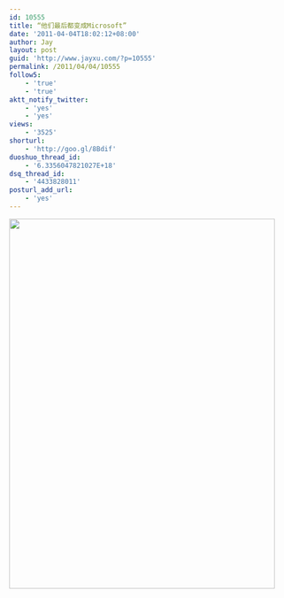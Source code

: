 ```yaml
---
id: 10555
title: “他们最后都变成Microsoft”
date: '2011-04-04T18:02:12+08:00'
author: Jay
layout: post
guid: 'http://www.jayxu.com/?p=10555'
permalink: /2011/04/04/10555
follow5:
    - 'true'
    - 'true'
aktt_notify_twitter:
    - 'yes'
    - 'yes'
views:
    - '3525'
shorturl:
    - 'http://goo.gl/8Bdif'
duoshuo_thread_id:
    - '6.3356047821027E+18'
dsq_thread_id:
    - '4433828011'
posturl_add_url:
    - 'yes'
---
```


<a href="http://www.jayxu.com/log/wp-content/uploads/2011/04/4JLc.jpg"><img class="alignnone size-medium wp-image-10556" title="4JLc" src="http://www.jayxu.com/log/wp-content/uploads/2011/04/4JLc.jpg" alt="" width="480" height="669" /></a>